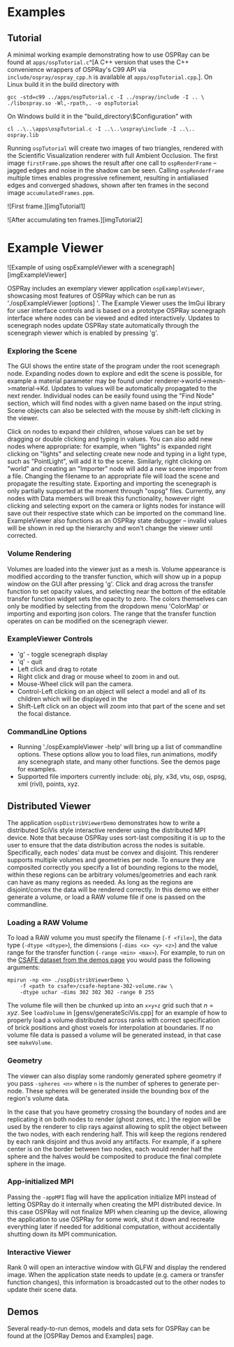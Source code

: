 Examples
========

Tutorial
--------

A minimal working example demonstrating how to use OSPRay can be found
at `apps/ospTutorial.c`^[A C++ version that uses the C++ convenience
wrappers of OSPRay's C99 API via `include/ospray/ospray_cpp.h` is
available at `apps/ospTutorial.cpp`.]. On Linux build it in the build
directory with

    gcc -std=c99 ../apps/ospTutorial.c -I ../ospray/include -I .. \
    ./libospray.so -Wl,-rpath,. -o ospTutorial

On Windows build it in the "build_directory\\$Configuration" with

    cl ..\..\apps\ospTutorial.c -I ..\..\ospray\include -I ..\.. ospray.lib

Running `ospTutorial` will create two images of two triangles, rendered
with the Scientific Visualization renderer with full Ambient Occlusion.
The first image `firstFrame.ppm` shows the result after one call to
`ospRenderFrame` – jagged edges and noise in the shadow can be seen.
Calling `ospRenderFrame` multiple times enables progressive refinement,
resulting in antialiased edges and converged shadows, shown after ten
frames in the second image `accumulatedFrames.ppm`.

![First frame.][imgTutorial1]

![After accumulating ten frames.][imgTutorial2]

# Example Viewer

![Example of using ospExampleViewer with a scenegraph][imgExampleViewer]

OSPRay includes an exemplary viewer application
`ospExampleViewer`, showcasing most features of OSPRay which can be
run as './ospExampleViewer [options] <filename>'. The Example
Viewer uses the ImGui library for user interface controls and is
based on a prototype OSPRay scenegraph interface where nodes can
be viewed and edited interactively.
Updates to scenegraph nodes update OSPRay state automatically
through the scenegraph viewer which
is enabled by pressing 'g'.

### Exploring the Scene
The GUI shows the entire state of the program under the root scenegraph node.
Expanding nodes down to explore and edit the scene is possible, for example a
material parameter may be found under renderer->world->mesh->material->Kd.
Updates to values will be automatically propagated to the next render. Individual
nodes can be easily found using the "Find Node" section, which will find nodes
with a given name based on the input string.  Scene objects can also be selected
with the mouse by shift-left clicking in the viewer.

Click on nodes to expand their children,
whose values can be set by dragging or double clicking and typing in values.
You can also add new nodes where appropriate: for
example, when "lights" is expanded right clicking on "lights" and selecting
create new node and typing
in a light type, such as "PointLight", will add it to the scene. Similarly,
right clicking on "world" and creating an "Importer" node will add a new
scene importer from a file. Changing the filename to an appropriate file
will load the scene and propagate the resulting state.  Exporting
and importing the scenegraph is only partially supported at the moment through
"ospsg" files.  Currently, any nodes with Data members will break this functionality,
however right clicking and selecting export on the camera or lights nodes for instance
will save out their respective state which can be imported on the command line.
ExampleViewer also functions as an OSPRay state debugger – invalid
values will be shown in red up the hierarchy and won't change the viewer
until corrected.

### Volume Rendering
Volumes are loaded into the viewer just as a mesh is.  Volume appearance is modified
according to the transfer function, which will show up in a popup window on the GUI after
pressing 'g'.  Click and drag across the transfer function to set opacity values, and selecting
near the bottom of the editable transfer function widget sets the opacity to zero.  The colors
themselves can only be modified by selecting from the dropdown menu 'ColorMap' or
importing and exporting json colors.  The range that the transfer function operates
on can be modified on the scenegraph viewer.

### ExampleViewer Controls
* 'g' - toggle scenegraph display
* 'q' - quit
* Left click and drag to rotate
* Right click and drag or mouse wheel to zoom in
and out.
* Mouse-Wheel click will pan the camera.
* Control-Left clicking on an object will select a model and all of its children
which will be displayed in the
* Shift-Left click on an object will zoom into that part of the scene and set
the focal distance.

### CommandLine Options
* Running './ospExampleViewer -help' will bring up a list of commandline options.
These options allow you to load files, run animations, modify any scenegraph state,
and many other functions.  See the demos page for examples.
* Supported file importers currently include: obj, ply, x3d, vtu, osp, ospsg, xml (rivl),
points, xyz.


Distributed Viewer
------------------

The application `ospDistribViewerDemo` demonstrates how to write a
distributed SciVis style interactive renderer using the distributed MPI
device. Note that because OSPRay uses sort-last compositing it is up to
the user to ensure that the data distribution across the nodes is
suitable. Specifically, each nodes' data must be convex and disjoint.
This renderer supports multiple volumes and geometries per node. To
ensure they are composited correctly you specify a list of bounding
regions to the model, within these regions can be arbitrary
volumes/geometries and each rank can have as many regions as needed. As
long as the regions are disjoint/convex the data will be rendered
correctly. In this demo we either generate a volume, or load a RAW
volume file if one is passed on the commandline.

### Loading a RAW Volume

To load a RAW volume you must specify the filename (`-f <file>`), the
data type (`-dtype <dtype>`), the dimensions (`-dims <x> <y> <z>`) and the
value range for the transfer function (`-range <min> <max>`). For example,
to run on the [CSAFE dataset from the demos
page](http://www.ospray.org/demos.html#csafe-heptane-gas-dataset) you
would pass the following arguments:

    mpirun -np <n> ./ospDistribViewerDemo \
        -f <path to csafe>/csafe-heptane-302-volume.raw \
        -dtype uchar -dims 302 302 302 -range 0 255

The volume file will then be chunked up into an `x×y×z` grid such that
$n = xyz$. See `loadVolume` in [gensv/generateSciVis.cpp] for an
example of how to properly load a volume distributed across ranks with
correct specification of brick positions and ghost voxels for
interpolation at boundaries. If no volume file data is passed a volume
will be generated instead, in that case see `makeVolume`.

### Geometry

The viewer can also display some randomly generated sphere geometry if
you pass `-spheres <n>` where `n` is the number of spheres to generate
per-node. These spheres will be generated inside the bounding box of the
region's volume data.

In the case that you have geometry crossing the boundary of nodes and
are replicating it on both nodes to render (ghost zones, etc.) the
region will be used by the renderer to clip rays against allowing to
split the object between the two nodes, with each rendering half. This
will keep the regions rendered by each rank disjoint and thus avoid any
artifacts. For example, if a sphere center is on the border between two
nodes, each would render half the sphere and the halves would be
composited to produce the final complete sphere in the image.

### App-initialized MPI

Passing the `-appMPI` flag will have the application initialize MPI
instead of letting OSPRay do it internally when creating the MPI
distributed device. In this case OSPRay will not finalize MPI when
cleaning up the device, allowing the application to use OSPRay for some
work, shut it down and recreate everything later if needed for
additional computation, without accidentally shutting down its MPI
communication.

### Interactive Viewer

Rank 0 will open an interactive window with GLFW and display the
rendered image. When the application state needs to update (e.g. camera
or transfer function changes), this information is broadcasted out to
the other nodes to update their scene data.

Demos
-----

Several ready-to-run demos, models and data sets for OSPRay can be found
at the [OSPRay Demos and Examples] page.
